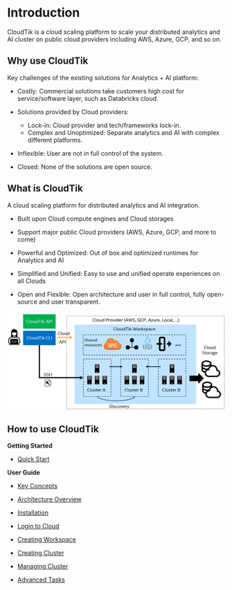 # Introduction

CloudTik is a cloud scaling platform to scale your distributed analytics and AI cluster on public cloud providers including AWS, Azure, GCP, and so on. 
 
## Why use CloudTik

Key challenges of the existing solutions for Analytics + AI platform: 

- Costly: Commercial solutions take customers high cost for service/software layer, such as Databricks cloud. 

- Solutions provided by Cloud providers:

    - Lock-in: Cloud provider and tech/frameworks lock-in. 
    - Complex and Unoptimized: Separate analytics and AI with complex different platforms. 

- Inflexible: User are not in full control of the system.

- Closed: None of the solutions are open source.


## What is CloudTik

A cloud scaling platform for distributed analytics and AI integration.

- Built upon Cloud compute engines and Cloud storages 

- Support major public Cloud providers (AWS, Azure, GCP, and more to come) 

- Powerful and Optimized: Out of box and optimized runtimes for Analytics and AI 

- Simplified and Unified: Easy to use and unified operate experiences on all Clouds 

- Open and Flexible: Open architecture and user in full control, fully open-source and user transparent. 

![](../../image/high-level-architecture.png)

## How to use CloudTik


**Getting Started**

* [Quick Start](./quick-start.md)

**User Guide**

* [Key Concepts](../UserGuide/key-concepts.md)

* [Architecture Overview](../UserGuide/architecture-overview.md)

* [Installation](../UserGuide/installation.md)

* [Login to Cloud](../UserGuide/login-to-cloud.md)

* [Creating Workspace](../UserGuide/creating-workspace.md)

* [Creating Cluster](../UserGuide/creating-cluster.md)

* [Managing Cluster](../UserGuide/managing-cluster.md)

* [Advanced Tasks](../UserGuide/advanced-tasks.md)
